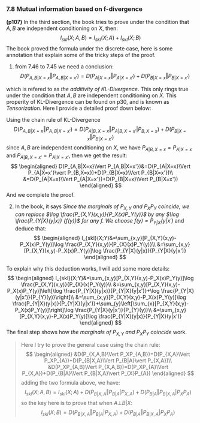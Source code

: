 ### 7.8 Mutual information based on f-divergence

**(p107)** In the third section, the book tries to prove under the condition that $A,B$ are independent conditioning on $X$, then:
$$
I_{skl}(X;A,B)=I_{skl}(X;A)+I_{skl}(X;B)
$$
The book proved the formula under the discrete case, here is some annotation that explain some of the tricky steps of the proof.

1. from 7.46 to 7.45 we need a conclusion:
$$
D(P_{A,B|X=x}\Vert P_{A,B|X=x'})=D(P_{A|X=x}\Vert P_{A|X=x'})+D(P_{B|X=x}\Vert P_{B|X=x'})
$$

which is refered to as *the additivity of KL-Divergence*. This only rings true under the condition that $A,B$ are independent conditioning on $X$. This properity of KL-Divergence can be found on p30, and is known as *Tensorization*. Here I provide a detailed proof down below:

Using the chain rule of KL-Divergence
$$
D(P_{A,B|X=x}\Vert P_{A,B|X=x'})=D(P_{A|B,X=x}\Vert P_{A|B,X=x'}\vert P_{B,X=x})+D(P_{B|X=x}\Vert P_{B|X=x'})
$$
since $A,B$ are independent conditioning on $X$, we have $P_{A|B,X=x} = P_{A|X=x}$ and $P_{A|B,X=x'} = P_{A|X=x'}$, then we get the result:
$$
\begin{aligned}
D(P_{A,B|X=x}\Vert P_{A,B|X=x'})&=D(P_{A|X=x}\Vert P_{A|X=x'}\vert P_{B,X=x})+D(P_{B|X=x}\Vert P_{B|X=x'})\\
&=D(P_{A|X=x}\Vert P_{A|X=x'})+D(P_{B|X=x}\Vert P_{B|X=x'})
\end{aligned}
$$
And we complete the proof.

2. In the book, it says *Since the marginals of $P_{X,Y}$ and $P_XP_Y$ coincide, we can replace $\log \frac{P_{X,Y}(x,y)}{P_X(x)P_Y(y)}$ by any $\log \frac{P_{Y|X}(y|x)} {f(y)}$ for any $f$. We choose $f(y) = P_{Y|X}(y|x′)$* and deduce that:
$$
\begin{aligned}
I_{skl}(X;Y)&=\sum_{x,y}[P_{X,Y}(x,y)-P_X(x)P_Y(y)]\log \frac{P_{X,Y}(x,y)}{P_{X}(x)P_Y(y)}\\
&=\sum_{x,y}[P_{X,Y}(x,y)-P_X(x)P_Y(y)]\log \frac{P_{Y|X}(y|x)}{P_{Y|X}(y|x')}
\end{aligned}
$$

To explain why this deduction works, I will add some more details:
$$
\begin{aligned}
I_{skl}(X;Y)&=\sum_{x,y}[P_{X,Y}(x,y)-P_X(x)P_Y(y)]\log \frac{P_{X,Y}(x,y)}{P_{X}(x)P_Y(y)}\\
&=\sum_{x,y}[P_{X,Y}(x,y)-P_X(x)P_Y(y)]\left[\log \frac{P_{Y|X}(y|x)}{P_{Y|X}(y|x')}+\log \frac{P_{Y|X}(y|x')}{P_{Y}(y)}\right]\\
&=\sum_{x,y}[P_{X,Y}(x,y)-P_X(x)P_Y(y)]\log \frac{P_{Y|X}(y|x)}{P_{Y|X}(y|x')}+\sum_{y}\left[\sum_{x}[P_{X,Y}(x,y)-P_X(x)P_Y(y)]\right]\log \frac{P_{Y|X}(y|x')}{P_{Y}(y)}\\
&=\sum_{x,y}[P_{X,Y}(x,y)-P_X(x)P_Y(y)]\log \frac{P_{Y|X}(y|x)}{P_{Y|X}(y|x')}
\end{aligned}
$$
The final step shows how *the marginals of $P_{X,Y}$ and $P_XP_Y$ coincide* work.

> Here I try to prove the general case using the chain rule:
$$
\begin{aligned}
&D(P_{X,A,B}\Vert P_XP_{A,B})=D(P_{X,A}\Vert P_XP_{A})+D(P_{B|X,A}\Vert P_{B|A}\vert P_{X,A})\\
&D(P_XP_{A,B}\Vert P_{X,A,B})=D(P_XP_{A}\Vert P_{X,A})+D(P_{B|A}\Vert P_{B|X,A}\vert P_{X}P_{A})
\end{aligned}
$$
adding the two formula above, we have:
$$
I_{skl}(X;A,B)=I_{skl}(X;A)+D(P_{B|X,A}\Vert P_{B|A}\vert P_{X,A})+D(P_{B|A}\Vert P_{B|X,A}\vert P_{X}P_{A})
$$
so the key here is to prove that when $A\bot B|X$:
$$
I_{skl}(X;B) = D(P_{B|X,A}\Vert P_{B|A}\vert P_{X,A})+D(P_{B|A}\Vert P_{B|X,A}\vert P_{X}P_{A})
$$